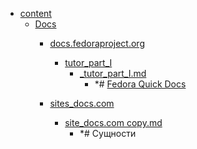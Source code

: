 - <a href = "E:\Node_projects\Node_Way\NBase\_Md\_Index\_Fedora\content\cat.content\dir.content.md">content</a>
    - <a href = "E:\Node_projects\Node_Way\NBase\_Md\_Index\_Fedora\content\Docs\cat.Docs\dir.Docs.md">Docs</a>
        - <a href = "E:\Node_projects\Node_Way\NBase\_Md\_Index\_Fedora\content\Docs\docs.fedoraproject.org\cat.docs.fedoraproject.org\dir.docs.fedoraproject.org.md">docs.fedoraproject.org</a>
            - <a href = "E:\Node_projects\Node_Way\NBase\_Md\_Index\_Fedora\content\Docs\docs.fedoraproject.org\tutor_part_I\cat.tutor_part_I\dir.tutor_part_I.md">tutor_part_I</a>
                - <a href = "E:\Node_projects\Node_Way\NBase\_Md\_Index\_Fedora\content\Docs\docs.fedoraproject.org\tutor_part_I\_tutor_part_I.md">_tutor_part_I.md</a>
                    - *# [Fedora Quick Docs](https://docs.fedoraproject.org/en-US/quick-docs/)
            
        
        - <a href = "E:\Node_projects\Node_Way\NBase\_Md\_Index\_Fedora\content\Docs\sites_docs.com\cat.sites_docs.com\dir.sites_docs.com.md">sites_docs.com</a>
            - <a href = "E:\Node_projects\Node_Way\NBase\_Md\_Index\_Fedora\content\Docs\sites_docs.com\site_docs.com copy.md">site_docs.com copy.md</a>
                - *# Сущности
        
    
